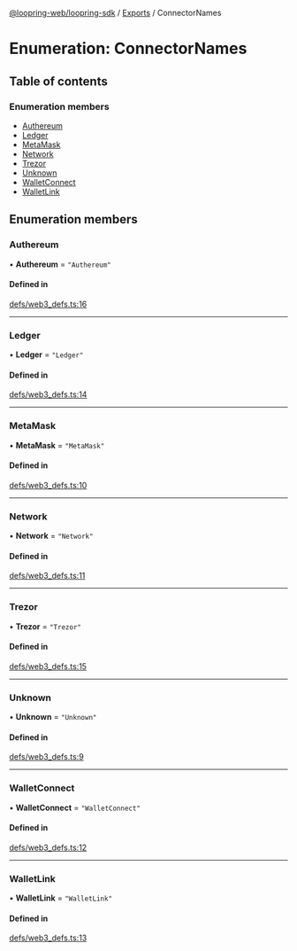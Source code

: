 [@loopring-web/loopring-sdk](../README.md) / [Exports](../modules.md) / ConnectorNames

# Enumeration: ConnectorNames

## Table of contents

### Enumeration members

- [Authereum](ConnectorNames.md#authereum)
- [Ledger](ConnectorNames.md#ledger)
- [MetaMask](ConnectorNames.md#metamask)
- [Network](ConnectorNames.md#network)
- [Trezor](ConnectorNames.md#trezor)
- [Unknown](ConnectorNames.md#unknown)
- [WalletConnect](ConnectorNames.md#walletconnect)
- [WalletLink](ConnectorNames.md#walletlink)

## Enumeration members

### Authereum

• **Authereum** = `"Authereum"`

#### Defined in

[defs/web3_defs.ts:16](https://github.com/Loopring/loopring_sdk/blob/1d20f38/src/defs/web3_defs.ts#L16)

___

### Ledger

• **Ledger** = `"Ledger"`

#### Defined in

[defs/web3_defs.ts:14](https://github.com/Loopring/loopring_sdk/blob/1d20f38/src/defs/web3_defs.ts#L14)

___

### MetaMask

• **MetaMask** = `"MetaMask"`

#### Defined in

[defs/web3_defs.ts:10](https://github.com/Loopring/loopring_sdk/blob/1d20f38/src/defs/web3_defs.ts#L10)

___

### Network

• **Network** = `"Network"`

#### Defined in

[defs/web3_defs.ts:11](https://github.com/Loopring/loopring_sdk/blob/1d20f38/src/defs/web3_defs.ts#L11)

___

### Trezor

• **Trezor** = `"Trezor"`

#### Defined in

[defs/web3_defs.ts:15](https://github.com/Loopring/loopring_sdk/blob/1d20f38/src/defs/web3_defs.ts#L15)

___

### Unknown

• **Unknown** = `"Unknown"`

#### Defined in

[defs/web3_defs.ts:9](https://github.com/Loopring/loopring_sdk/blob/1d20f38/src/defs/web3_defs.ts#L9)

___

### WalletConnect

• **WalletConnect** = `"WalletConnect"`

#### Defined in

[defs/web3_defs.ts:12](https://github.com/Loopring/loopring_sdk/blob/1d20f38/src/defs/web3_defs.ts#L12)

___

### WalletLink

• **WalletLink** = `"WalletLink"`

#### Defined in

[defs/web3_defs.ts:13](https://github.com/Loopring/loopring_sdk/blob/1d20f38/src/defs/web3_defs.ts#L13)

